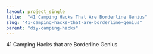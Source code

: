 ```yaml
---
layout: project_single
title:  "41 Camping Hacks That Are Borderline Genius"
slug: "41-camping-hacks-that-are-borderline-genius"
parent: "diy-camping-hacks"
---
```

41 Camping Hacks that are Borderline Genius
